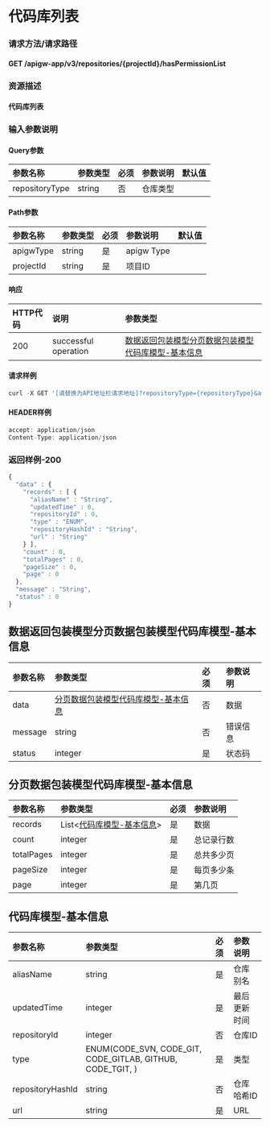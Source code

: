 # 代码库列表

### 请求方法/请求路径

#### GET  /apigw-app/v3/repositories/{projectId}/hasPermissionList

### 资源描述

#### 代码库列表

### 输入参数说明

#### Query参数

| 参数名称 | 参数类型 | 必须 | 参数说明 | 默认值 |
| :--- | :--- | :--- | :--- | :--- |
| repositoryType | string | 否 | 仓库类型 |  |

#### Path参数

| 参数名称 | 参数类型 | 必须 | 参数说明 | 默认值 |
| :--- | :--- | :--- | :--- | :--- |
| apigwType | string | 是 | apigw Type |  |
| projectId | string | 是 | 项目ID |  |

#### 响应

| HTTP代码 | 说明 | 参数类型 |
| :--- | :--- | :--- |
| 200 | successful operation | [数据返回包装模型分页数据包装模型代码库模型-基本信息]() |

#### 请求样例

```javascript
curl -X GET '[请替换为API地址栏请求地址]?repositoryType={repositoryType}&amp;app_secret={app_secret}&amp;app_code={app_code}'
```

#### HEADER样例

```javascript
accept: application/json
Content-Type: application/json
```

### 返回样例-200

```javascript
{
  "data" : {
    "records" : [ {
      "aliasName" : "String",
      "updatedTime" : 0,
      "repositoryId" : 0,
      "type" : "ENUM",
      "repositoryHashId" : "String",
      "url" : "String"
    } ],
    "count" : 0,
    "totalPages" : 0,
    "pageSize" : 0,
    "page" : 0
  },
  "message" : "String",
  "status" : 0
}
```

## 数据返回包装模型分页数据包装模型代码库模型-基本信息

| 参数名称 | 参数类型 | 必须 | 参数说明 |
| :--- | :--- | :--- | :--- |
| data | [分页数据包装模型代码库模型-基本信息]() | 否 | 数据 |
| message | string | 否 | 错误信息 |
| status | integer | 是 | 状态码 |

## 分页数据包装模型代码库模型-基本信息

| 参数名称 | 参数类型 | 必须 | 参数说明 |
| :--- | :--- | :--- | :--- |
| records | List&lt;[代码库模型-基本信息]()&gt; | 是 | 数据 |
| count | integer | 是 | 总记录行数 |
| totalPages | integer | 是 | 总共多少页 |
| pageSize | integer | 是 | 每页多少条 |
| page | integer | 是 | 第几页 |

## 代码库模型-基本信息

| 参数名称 | 参数类型 | 必须 | 参数说明 |
| :--- | :--- | :--- | :--- |
| aliasName | string | 是 | 仓库别名 |
| updatedTime | integer | 是 | 最后更新时间 |
| repositoryId | integer | 否 | 仓库ID |
| type | ENUM\(CODE\_SVN, CODE\_GIT, CODE\_GITLAB, GITHUB, CODE\_TGIT, \) | 是 | 类型 |
| repositoryHashId | string | 否 | 仓库哈希ID |
| url | string | 是 | URL |

